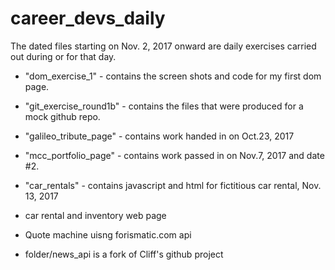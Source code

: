 # career_devs_daily

The dated files starting on Nov. 2, 2017 onward are daily exercises carried out during or for that day.

- "dom_exercise_1" - contains the screen shots and code for my first dom page.

- "git_exercise_round1b" - contains the files that were produced for a mock github repo.

- "galileo_tribute_page" - contains work handed in on Oct.23, 2017

- "mcc_portfolio_page" - contains work passed in on Nov.7, 2017 and date #2.

- "car_rentals" - contains javascript and html for fictitious car rental, Nov. 13, 2017

- car rental and inventory web page

- Quote machine uisng forismatic.com api

- folder/news_api is a fork of Cliff's github project
